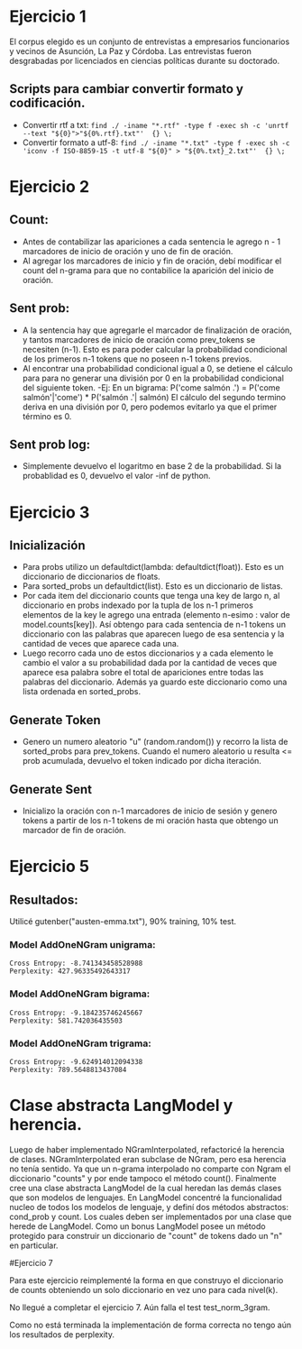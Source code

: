 # Ejercicio 1

El corpus elegido es un conjunto de entrevistas a empresarios funcionarios y vecinos
de Asunción, La Paz y Córdoba. Las entrevistas fueron desgrabadas por licenciados en
ciencias políticas durante su doctorado.

## Scripts para cambiar convertir formato y codificación.
+ Convertir rtf a txt: `find ./ -iname "*.rtf" -type f -exec sh -c 'unrtf --text "${0}">"${0%.rtf}.txt"'  {} \;`
+ Convertir formato a utf-8: `find ./ -iname "*.txt" -type f -exec sh -c 'iconv -f ISO-8859-15 -t utf-8 "${0}" > "${0%.txt}_2.txt"'  {} \;`


# Ejercicio 2

## Count:
+ Antes de contabilizar las apariciones a cada sentencia le agrego
  n - 1 marcadores de inicio de oración y uno de fin de oración.
+ Al agregar los marcadores de inicio y fin de oración, 
debí modificar el count del n-grama para que no contabilice 
la aparición del inicio de oración.

## Sent prob:
+ A la sentencia hay que agregarle el marcador de finalización de oración,
 y tantos marcadores de inicio de oración como prev_tokens se necesiten (n-1).
 Esto es para poder calcular la probabilidad condicional de los primeros n-1 tokens
 que no poseen n-1 tokens previos.
+ Al encontrar una probabilidad condicional igual a 0, se detiene el cálculo para
para no generar una división por 0 en la probabilidad condicional del siguiente token.
    -Ej: En un bigrama: 
    P('come salmón .') = P('come salmón'|'come') * P('salmón .'| salmón)
    El cálculo del segundo termino deriva en una división por 0, pero podemos evitarlo ya que
    el primer término es 0.

## Sent prob log:
+ Simplemente devuelvo el logaritmo en base 2 de la probabilidad. Si la probablidad es 0, devuelvo el valor -inf de python.

# Ejercicio 3

## Inicialización
+ Para probs utilizo un defaultdict(lambda: defaultdict(float)). Esto es un diccionario de diccionarios de floats.
+ Para sorted_probs un defaultdict(list). Esto es un diccionario de listas.
+ Por cada item del diccionario counts que tenga una key de largo n, al diccionario en probs indexado por la tupla de los n-1 primeros elementos de la key le agrego una entrada (elemento n-esimo : valor de model.counts[key]).
Así obtengo para cada sentencia de n-1 tokens un diccionario con las palabras que aparecen luego de esa sentencia y la cantidad de veces que aparece cada una.
+ Luego recorro cada uno de estos diccionarios y a cada elemento le cambio el valor a su probabilidad dada por la cantidad de veces que aparece esa palabra sobre el total de apariciones entre todas las palabras del diccionario.
Además ya guardo este diccionario como una lista ordenada en sorted_probs.

## Generate Token
+ Genero un numero aleatorio "u" (random.random()) y recorro la lista de sorted_probs para prev_tokens. Cuando el numero aleatorio u resulta <= prob acumulada, devuelvo el token indicado por dicha iteración.

## Generate Sent
+ Inicializo la oración con n-1 marcadores de inicio de sesión y genero tokens a partir de los n-1 tokens de mi oración hasta que obtengo un marcador de fin de oración.


# Ejercicio 5

## Resultados:
Utilicé gutenber("austen-emma.txt"), 90% training, 10% test.

### Model AddOneNGram unigrama:
    Cross Entropy: -8.741343458528988
    Perplexity: 427.96335492643317

### Model AddOneNGram bigrama:
    Cross Entropy: -9.184235746245667
    Perplexity: 581.742036435503

### Model AddOneNGram trigrama:
    Cross Entropy: -9.624914012094338
    Perplexity: 789.5648813437084


# Clase abstracta LangModel y herencia.
Luego de haber implementado NGramInterpolated, refactoricé la herencia de clases.
NGramInterpolated eran subclase de NGram, pero esa herencia no
tenía sentido. Ya que un n-grama interpolado no comparte con Ngram el diccionario
"counts" y por ende tampoco el método count(). Finalmente cree una clase abstracta
LangModel de la cual heredan las demás clases que son modelos de lenguajes. En LangModel
concentré la funcionalidad nucleo de todos los modelos de lenguaje, y definí dos métodos
abstractos: cond_prob y count. Los cuales deben ser implementados por una clase que herede
de LangModel.
Como un bonus LangModel posee un método protegido para construir un diccionario de "count" de tokens dado un "n" en particular.


#Ejercicio 7


Para este ejercicio reimplementé la forma en que construyo el diccionario de counts
obteniendo un solo diccionario en vez uno para cada nivel(k).

No llegué a completar el ejercicio 7. Aún falla el test test_norm_3gram.

Como no está terminada la implementación de forma correcta no tengo aún los resultados
de perplexity.